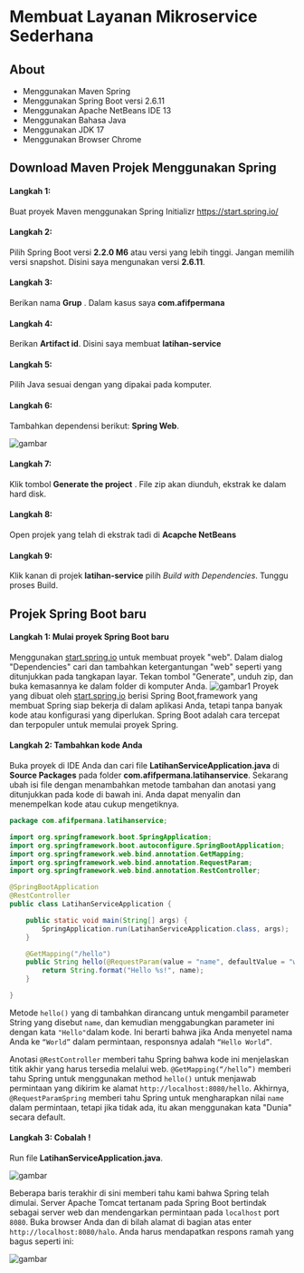 # Membuat Layanan Mikroservice Sederhana
## About
* Menggunakan Maven Spring
* Menggunakan Spring Boot versi 2.6.11
* Menggunakan Apache NetBeans IDE 13
* Menggunakan Bahasa Java
* Menggunakan JDK 17
* Menggunakan Browser Chrome
## Download Maven Projek Menggunakan Spring
#### Langkah 1:
Buat proyek Maven menggunakan Spring Initializr https://start.spring.io/
#### Langkah 2:
Pilih Spring Boot versi **2.2.0 M6** atau versi yang lebih tinggi. Jangan memilih versi snapshot. Disini saya mengunakan versi **2.6.11**.
#### Langkah 3:
Berikan nama **Grup** . Dalam kasus saya **com.afifpermana**
#### Langkah 4:
Berikan **Artifact id**. Disini saya membuat **latihan-service**
#### Langkah 5:
Pilih Java sesuai dengan yang dipakai pada komputer.
#### Langkah 6:
Tambahkan dependensi berikut: **Spring Web**.

![gambar](https://drive.google.com/uc?export=view&id=1-zwcbicL6sT9TKJTaihuE0pFU-MDju9x)
#### Langkah 7:
Klik tombol **Generate the project** . File zip akan diunduh, ekstrak ke dalam hard disk.
#### Langkah 8:
Open projek yang telah di ekstrak tadi di **Acapche NetBeans**
#### Langkah 9:
Klik kanan di projek **latihan-service** pilih *Build with Dependencies*. Tunggu proses Build. 


## Projek Spring Boot baru
#### Langkah 1: Mulai proyek Spring Boot baru
Menggunakan [start.spring.io](https://start.spring.io/) untuk membuat proyek "web". Dalam dialog "Dependencies" cari dan tambahkan ketergantungan "web" seperti yang ditunjukkan pada tangkapan layar. Tekan tombol "Generate", unduh zip, dan buka kemasannya ke dalam folder di komputer Anda.
![gambar1](https://spring.io/images/quick-img-1-12bfde9c5c280b1940d85dee3d81772d.png)
Proyek yang dibuat oleh [start.spring.io](https://start.spring.io/) berisi Spring Boot,framework yang membuat Spring siap bekerja di dalam aplikasi Anda, tetapi tanpa banyak kode atau konfigurasi yang diperlukan. Spring Boot adalah cara tercepat dan terpopuler untuk memulai proyek Spring.
#### Langkah 2: Tambahkan kode Anda
Buka proyek di IDE Anda dan cari file **LatihanServiceApplication.java** di **Source Packages** pada folder **com.afifpermana.latihanservice**. Sekarang ubah isi file dengan menambahkan metode tambahan dan anotasi yang ditunjukkan pada kode di bawah ini. Anda dapat menyalin dan menempelkan kode atau cukup mengetiknya.
```java
package com.afifpermana.latihanservice;

import org.springframework.boot.SpringApplication;
import org.springframework.boot.autoconfigure.SpringBootApplication;
import org.springframework.web.bind.annotation.GetMapping;
import org.springframework.web.bind.annotation.RequestParam;
import org.springframework.web.bind.annotation.RestController;

@SpringBootApplication
@RestController
public class LatihanServiceApplication {

    public static void main(String[] args) {
        SpringApplication.run(LatihanServiceApplication.class, args);
    }

    @GetMapping("/hello")
    public String hello(@RequestParam(value = "name", defaultValue = "word") String name) {
        return String.format("Hello %s!", name);
    }

}
````
Metode `hello()` yang di tambahkan dirancang untuk mengambil parameter String yang disebut `name`, dan kemudian menggabungkan parameter ini dengan kata `"Hello"`dalam kode. Ini berarti bahwa jika Anda menyetel nama Anda ke `“World”` dalam permintaan, responsnya adalah `“Hello World”`.


Anotasi `@RestController` memberi tahu Spring bahwa kode ini menjelaskan titik akhir yang harus tersedia melalui web. `@GetMapping(“/hello”)` memberi tahu Spring untuk menggunakan method `hello()` untuk menjawab permintaan yang dikirim ke alamat  `http://localhost:8080/hello`. Akhirnya, `@RequestParamSpring` memberi tahu Spring untuk mengharapkan nilai `name` dalam permintaan, tetapi jika tidak ada, itu akan menggunakan kata "Dunia" secara default.
#### Langkah 3: Cobalah !
Run file **LatihanServiceApplication.java**.

![gambar](https://drive.google.com/uc?export=view&id=1NuK-WOtuPO98UlUT42AuKNTv67FYjKWo)

Beberapa baris terakhir di sini memberi tahu kami bahwa Spring telah dimulai. Server Apache Tomcat tertanam pada Spring Boot bertindak sebagai server web dan mendengarkan permintaan pada `localhost` port `8080`. Buka browser Anda dan di bilah alamat di bagian atas enter `http://localhost:8080/halo`. Anda harus mendapatkan respons ramah yang bagus seperti ini:

![gambar](https://drive.google.com/uc?export=view&id=12Bnc3bwzGqHBZ75GSChAbIIZ_hqwwj8g)

